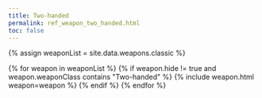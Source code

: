 ```yaml
---
title: Two-handed
permalink: ref_weapon_two_handed.html
toc: false
---
```


{% assign weaponList = site.data.weapons.classic %}

{% for weapon in weaponList %}
{% if weapon.hide != true and weapon.weaponClass contains "Two-handed" %}
{% include weapon.html weapon=weapon %}
{% endif %}
{% endfor %}
